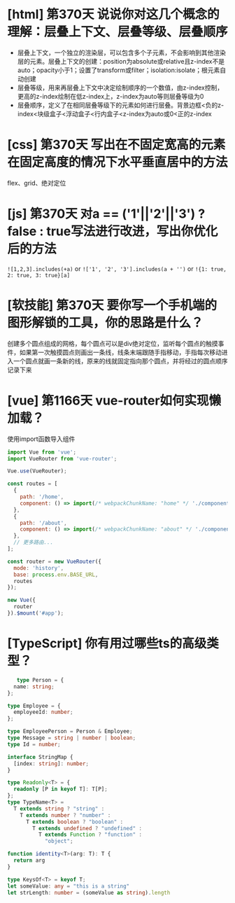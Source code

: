 # [html] 第370天 说说你对这几个概念的理解：层叠上下文、层叠等级、层叠顺序

- 层叠上下文，一个独立的渲染层，可以包含多个子元素，不会影响到其他渲染层的元素。层叠上下文的创建：position为absolute或relative且z-index不是auto；opacity小于1；设置了transform或filter；isolation:isolate；根元素自动创建
- 层叠等级，用来再层叠上下文中决定绘制顺序的一个数值，由z-index控制，更高的z-index绘制在低z-index上，z-index为auto等则层叠等级为0
- 层叠顺序，定义了在相同层叠等级下的元素如何进行层叠。背景边框<负的z-index<块级盒子<浮动盒子<行内盒子<z-index为auto或0<正的z-index

# [css] 第370天 写出在不固定宽高的元素在固定高度的情况下水平垂直居中的方法

flex、grid、绝对定位

# [js] 第370天 对a == ('1'||'2'||'3') ? false : true写法进行改进，写出你优化后的方法

`![1,2,3].includes(+a)`
or
`!['1', '2', '3'].includes(a + '')`
or
`!{1: true, 2: true, 3: true}[a]`

# [软技能] 第370天 要你写一个手机端的图形解锁的工具，你的思路是什么？

创建多个圆点组成的网格，每个圆点可以是div绝对定位，监听每个圆点的触摸事件，如果第一次触摸圆点则画出一条线，线条末端跟随手指移动，手指每次移动进入一个圆点就画一条新的线，原来的线就固定指向那个圆点，并将经过的圆点顺序记录下来

# [vue] 第1166天 vue-router如何实现懒加载？

使用import函数导入组件
```javascript
import Vue from 'vue';
import VueRouter from 'vue-router';

Vue.use(VueRouter);

const routes = [
  {
    path: '/home',
    component: () => import(/* webpackChunkName: "home" */ './components/Home.vue')
  },
  {
    path: '/about',
    component: () => import(/* webpackChunkName: "about" */ './components/About.vue')
  },
  // 更多路由...
];

const router = new VueRouter({
  mode: 'history',
  base: process.env.BASE_URL,
  routes
});

new Vue({
  router
}).$mount('#app');

```

# [TypeScript] 你有用过哪些ts的高级类型？

```typescript
   type Person = {
  name: string;
};

type Employee = {
  employeeId: number;
};

type EmployeePerson = Person & Employee;
type Message = string | number | boolean;
type Id = number;

interface StringMap {
  [index: string]: number;
}

type Readonly<T> = {
  readonly [P in keyof T]: T[P];
};
type TypeName<T> =
  T extends string ? "string" :
    T extends number ? "number" :
      T extends boolean ? "boolean" :
        T extends undefined ? "undefined" :
          T extends Function ? "function" :
            "object";

function identity<T>(arg: T): T {
  return arg
}

type KeysOf<T> = keyof T;
let someValue: any = "this is a string"
let strLength: number = (someValue as string).length

```
